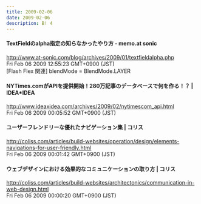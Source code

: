 ```yaml
---
title: 2009-02-06
date: 2009-02-06
description: B! 4
---
```


#### TextFieldのalpha指定の知らなかったやり方 - memo.at sonic
http://www.at-sonic.com/blog/archives/2009/01/textfieldalpha.php<br>
Fri Feb 06 2009 12:55:23 GMT+0900 (JST)<br>
[Flash Flex 関連] blendMode = BlendMode.LAYER


#### NYTimes.comがAPIを提供開始！280万記事のデータベースで何を作る！？ | IDEA*IDEA
http://www.ideaxidea.com/archives/2009/02/nytimescom_api.html<br>
Fri Feb 06 2009 00:05:52 GMT+0900 (JST)<br>


####   ユーザーフレンドリーな優れたナビゲーション集 | コリス
http://coliss.com/articles/build-websites/operation/design/elements-navigations-for-user-friendly.html<br>
Fri Feb 06 2009 00:01:42 GMT+0900 (JST)<br>


####   ウェブデザインにおける効果的なコミュニケーションの取り方 | コリス
http://coliss.com/articles/build-websites/architectonics/communication-in-web-design.html<br>
Fri Feb 06 2009 00:00:20 GMT+0900 (JST)<br>


